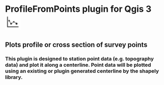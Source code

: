 # ProfileFromPoints plugin for Qgis 3 <img src="icon.png" width="50"/> 

## Plots profile or cross section of survey points

### This plugin is designed to station point data (e.g. topography data) and plot it along a centerline. Point data will be plotted using an existing or plugin generated centerline by the shapely library.
